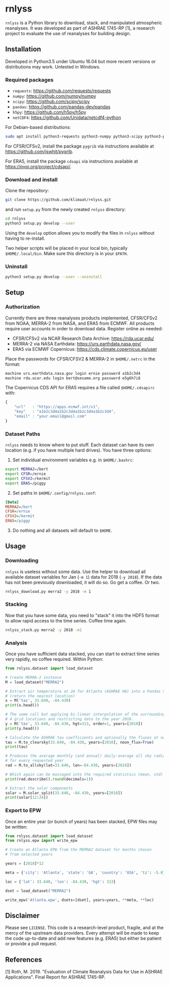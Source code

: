 # rnlyss

`rnlyss` is a Python library to download, stack, and manipulated atmospheric reanalyses. It was developed as part of ASHRAE 1745-RP [1], a research project to evaluate the use of reanalyses for building design.

## Installation

Developed in Python3.5 under Ubuntu 16.04 but more recent versions or distributions may work. Untested in Windows.

### Required packages

* `requests`: <https://github.com/requests/requests>
* `numpy`: <https://github.com/numpy/numpy>
* `scipy`: <https://github.com/scipy/scipy>
* `pandas`: <https://github.com/pandas-dev/pandas>
* `h5py`: <https://github.com/h5py/h5py>
* `netCDF4`: <https://github.com/Unidata/netcdf4-python>

For Debian-based distributions:

```bash
sudo apt install python3-requests python3-numpy python3-scipy python3-pandas python3-h5py python3-netcdf4
```

For CFSR/CFSv2, install the package `pygrib` via instructions available at <https://github.com/jswhit/pygrib>.

For ERA5, install the package `cdsapi` via instructions available at <https://pypi.org/project/cdsapi/>.

### Download and install

Clone the repository:

```bash
git clone https://github.com/klimaat/rnlyss.git
```

and run `setup.py` from the newly created `rnlyss` directory:

```bash
cd rnlyss
python3 setup.py develop --user
```

Using the `develop` option allows you to modify the files in `rnlyss` without having to re-install.

Two helper scripts will be placed in your local bin, typically `$HOME/.local/bin`. Make sure this directory is in your `$PATH`.

### Uninstall

```bash
python3 setup.py develop --user --uninstall
```

## Setup

### Authorization

Currently there are three reanalyses products implemented, CFSR/CFSv2 from NOAA, MERRA-2 from NASA, and ERA5 from ECMWF. All products require user accounts in order to download data.  Register online as needed:

* CFSR/CFSv2 via NCAR Research Data Archive: <https://rda.ucar.edu/>
* MERRA-2 via NASA Earthdata: <https://urs.earthdata.nasa.gov/>
* ERA5 via ECMWF Copernicus: <https://cds.climate.copernicus.eu/user>

Place the passwords for CFSR/CFSV2 & MERRA-2 in `$HOME/.netrc` in the format:

```bash
machine urs.earthdata.nasa.gov login ernie password a1b2c3d4
machine rda.ucar.edu login bert@sesame.org password e5g6h7i8
```

The Copernicus CDS API for ERA5 requires a file called `$HOME/.cdsapirc` with:

```javascript
{
    "url"   : "https://apps.ecmwf.int/v1",
    "key"   : "a1b2c3d4a1b2c3d4a1b2c3d4a1b2c3d4",
    "email" : "your.email@gmail.com"
}
```

### Dataset Paths

`rnlyss` needs to know where to put stuff. Each dataset can have its own location (e.g. if you have multiple hard drives). You have three options:

1. Set individual environment variables e.g. in `$HOME/.bashrc`:

```bash
export MERRA2=/bert
export CFSR=/ernie
export CFSV2=/kermit
export ERA5=/piggy
```

2. Set paths in `$HOME/.config/rnlyss.conf`:

```INI
[Data]
MERRA2=/bert
CFSR=/ernie
CFSV2=/kermit
ERA5=/piggy
```

3. Do nothing and all datasets will default to `$HOME`.

## Usage

### Downloading

`rnlyss` is useless without some data.  Use the helper to download all available dataset variables for Jan (`-m 1`) data for 2018 (`-y 2018`). If the data has not been previously downloaded, it will do so. Go get a coffee. Or two.

```bash
rnlyss_download.py merra2 -y 2018 -m 1
```

### Stacking

Now that you have some data, you need to "stack" it into the HDF5 format to allow rapid access to the time series. Coffee time again.

```bash
rnlyss_stack.py merra2 -y 2018 -m1
```

### Analysis

Once you have sufficient data stacked, you can start to extract time series very rapidly, no coffee required.  Within Python:

```Python
from rnlyss.dataset import load_dataset

# Create MERRA-2 instance
M = load_dataset("MERRA2")

# Extract air temperature at 2m for Atlanta (ASHRAE HQ) into a Pandas Series
# (return the nearest location)
x = M('tas', 33.640, -84.430)
print(x.head())

# The same call but applying bi-linear interpolation of the surrounding
# 4 grid locations and restricting data to the year 2018.
y = M('tas', 33.640, -84.430, hgt=313, order=1, years=[2018])
print(y.head())

# Calculate the ASHRAE tau coefficients and optionally the fluxes at noon
tau = M.to_clearsky(33.640, -84.430, years=[2018], noon_flux=True)
print(tau)

# Produces the average monthly (and annual) daily-average all sky radiation
# for every requested year
rad = M.to_allsky(lat=33.640, lon=-84.430, years=[2018])

# Which again can be massaged into the required statistics (mean, std)
print(rad.describe().round(decimals=1))

# Extract the solar components
solar = M.solar_split(33.640, -84.430, years=[2018])
print(solar[12:24])
```

### Export to EPW

Once an entire year (or bunch of years) has been stacked, EPW files may be written:

```Python
from rnlyss.dataset import load_dataset
from rnlyss.epw import write_epw

# Create an Atlanta EPW from the MERRA2 dataset for months chosen
# from selected years

years = [2018]*12

meta = {'city': 'Atlanta', 'state': 'GA', 'country': 'USA', 'tz': -5.0}

loc = {'lat': 33.640, 'lon': -84.430, 'hgt': 313}

dset = load_dataset("MERRA2")

write_epw('Atlanta.epw', dsets=[dset], years=years, **meta, **loc)
```

## Disclaimer

Please see `LICENSE`. This code is a research-level product, fragile, and at the mercy of the upstream data providers. Every attempt will be made to keep the code up-to-date and add new features (e.g. ERA5) but either be patient or provide a pull request.

## References

[1] Roth, M. 2019. "Evaluation of Climate Reanalysis Data for Use in ASHRAE Applications". Final Report for ASHRAE 1745-RP.
